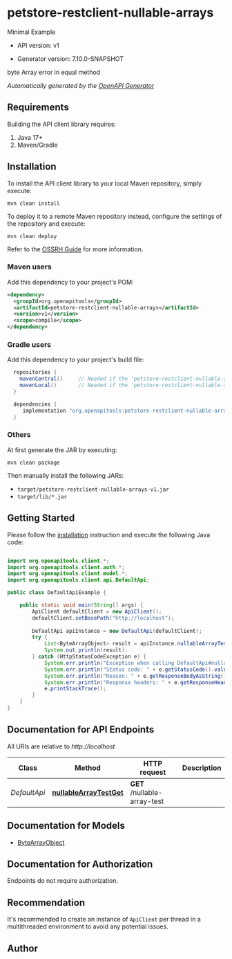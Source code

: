# petstore-restclient-nullable-arrays

Minimal Example 

- API version: v1

- Generator version: 7.10.0-SNAPSHOT

byte Array error in equal method


*Automatically generated by the [OpenAPI Generator](https://openapi-generator.tech)*

## Requirements

Building the API client library requires:

1. Java 17+
2. Maven/Gradle

## Installation

To install the API client library to your local Maven repository, simply execute:

```shell
mvn clean install
```

To deploy it to a remote Maven repository instead, configure the settings of the repository and execute:

```shell
mvn clean deploy
```

Refer to the [OSSRH Guide](http://central.sonatype.org/pages/ossrh-guide.html) for more information.

### Maven users

Add this dependency to your project's POM:

```xml
<dependency>
  <groupId>org.openapitools</groupId>
  <artifactId>petstore-restclient-nullable-arrays</artifactId>
  <version>v1</version>
  <scope>compile</scope>
</dependency>
```

### Gradle users

Add this dependency to your project's build file:

```groovy
  repositories {
    mavenCentral()     // Needed if the 'petstore-restclient-nullable-arrays' jar has been published to maven central.
    mavenLocal()       // Needed if the 'petstore-restclient-nullable-arrays' jar has been published to the local maven repo.
  }

  dependencies {
     implementation "org.openapitools:petstore-restclient-nullable-arrays:v1"
  }
```

### Others

At first generate the JAR by executing:

```shell
mvn clean package
```

Then manually install the following JARs:

- `target/petstore-restclient-nullable-arrays-v1.jar`
- `target/lib/*.jar`

## Getting Started

Please follow the [installation](#installation) instruction and execute the following Java code:

```java

import org.openapitools.client.*;
import org.openapitools.client.auth.*;
import org.openapitools.client.model.*;
import org.openapitools.client.api.DefaultApi;

public class DefaultApiExample {

    public static void main(String[] args) {
        ApiClient defaultClient = new ApiClient();
        defaultClient.setBasePath("http://localhost");
        
        DefaultApi apiInstance = new DefaultApi(defaultClient);
        try {
            List<ByteArrayObject> result = apiInstance.nullableArrayTestGet();
            System.out.println(result);
        } catch (HttpStatusCodeException e) {
            System.err.println("Exception when calling DefaultApi#nullableArrayTestGet");
            System.err.println("Status code: " + e.getStatusCode().value());
            System.err.println("Reason: " + e.getResponseBodyAsString());
            System.err.println("Response headers: " + e.getResponseHeaders());
            e.printStackTrace();
        }
    }
}

```

## Documentation for API Endpoints

All URIs are relative to *http://localhost*

Class | Method | HTTP request | Description
------------ | ------------- | ------------- | -------------
*DefaultApi* | [**nullableArrayTestGet**](docs/DefaultApi.md#nullableArrayTestGet) | **GET** /nullable-array-test | 


## Documentation for Models

 - [ByteArrayObject](docs/ByteArrayObject.md)


<a id="documentation-for-authorization"></a>
## Documentation for Authorization

Endpoints do not require authorization.


## Recommendation

It's recommended to create an instance of `ApiClient` per thread in a multithreaded environment to avoid any potential issues.

## Author



